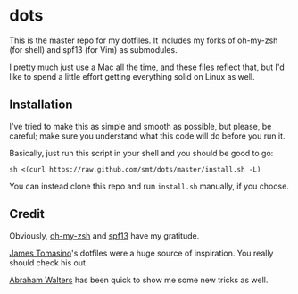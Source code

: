 dots
====

This is the master repo for my dotfiles. It includes my forks of oh-my-zsh
(for shell) and spf13 (for Vim) as submodules.

I pretty much just use a Mac all the time, and these files reflect that, but
I'd like to spend a little effort getting everything solid on Linux as well.

Installation
------------

I've tried to make this as simple and smooth as possible, but please, be
careful; make sure you understand what this code will do before you run it.

Basically, just run this script in your shell and you should be good to go:

    sh <(curl https://raw.github.com/smt/dots/master/install.sh -L)

You can instead clone this repo and run `install.sh` manually, if you choose.

Credit
------

Obviously, [oh-my-zsh](https://github.com/robbyrussell/oh-my-zsh) and
[spf13](https://github.com/spf13/spf13-vim) have my gratitude.

[James Tomasino](https://github.com/jamestomasino/dotfiles)'s dotfiles were a huge
source of inspiration. You really should check his out.

[Abraham Walters](https://github.com/quidmonkey/dotfiles) has been quick to
show me some new tricks as well.
